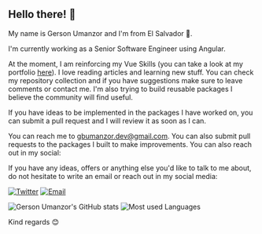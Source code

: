 ## Hello there! 👋

My name is Gerson Umanzor and I'm from El Salvador 💙.

I'm currently working as a Senior Software Engineer using Angular.

At the moment, I am reinforcing my Vue Skills (you can take a look at my portfolio [here](https://gbumanzordev.netlify.app)). I love reading articles and learning new stuff. You can check my repository collection and if you have suggestions make sure to leave comments or contact me. I'm also trying to build reusable packages I believe the community will find useful.

If you have ideas to be implemented in the packages I have worked on, you can submit a pull request and I will review it as soon as I can.

You can reach me to gbumanzor.dev@gmail.com. You can also submit pull requests to the packages I built to make improvements. You can also reach out in my social:

If you have any ideas, offers or anything else you'd like to talk to me about, do not hesitate to write an email or reach out in my social media:

[![Twitter](https://img.shields.io/twitter/follow/gbumanzordev.svg?style=social&label=@gbumanzordev)](https://twitter.com/gbumanzordev)
[![Email](https://img.shields.io/badge/%E2%9C%89%EF%B8%8F-gbumanzor.dev%40gmail.com-red)](mailto:gbumanzor.dev@gmail.com)

![Gerson Umanzor's GitHub stats](https://github-readme-stats.vercel.app/api?username=gbumanzordev&show_icons=true&hide=issues&custom_title=My%20GitHub%20Stats) ![Most used Languages](https://github-readme-stats.vercel.app/api/top-langs/?username=gbumanzordev&hide=html,scss,blade,hack&langs_count=4&custom_title=Languages%20I%20have%20worked%20with&layout=compact)

Kind regards 😊

<!--
**gbumanzor/gbumanzor** is a ✨ _special_ ✨ repository because its `README.md` (this file) appears on your GitHub profile.

Here are some ideas to get you started:

- 🔭 I’m currently working on ...
- 🌱 I’m currently learning ...
- 👯 I’m looking to collaborate on ...
- 🤔 I’m looking for help with ...
- 💬 Ask me about ...
- 📫 How to reach me: ...
- 😄 Pronouns: ...
- ⚡ Fun fact: ...
-->
